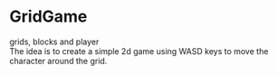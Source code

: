 # GridGame
grids, blocks and player</br>
The idea is to create a simple 2d game using WASD keys to move the character around the grid.
